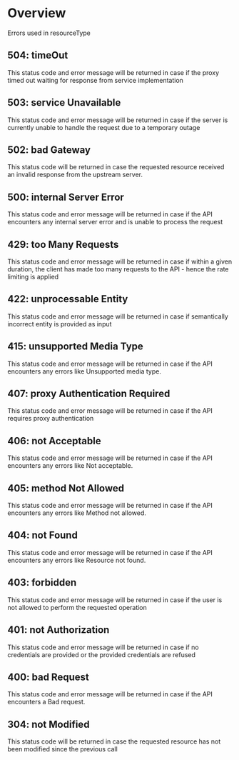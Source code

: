 # Overview
Errors used in resourceType

## 504: timeOut
This status code and error message will be returned in case if the proxy timed out waiting for response from service implementation

## 503: service Unavailable
This status code and error message will be returned in case if the server is currently unable to handle the request due to a temporary outage

## 502: bad Gateway
This status code will be returned in case the requested resource received an invalid response from the upstream server.

## 500: internal Server Error
This status code and error message will be returned in case if the API encounters any internal server error and is unable to process the request

## 429: too Many Requests
This status code and error message will be returned in case if within a given duration, the client has made too many requests to the API - hence the rate limiting is applied

## 422: unprocessable Entity
This status code and error message will be returned in case if semantically incorrect entity is provided as input

## 415: unsupported Media Type
This status code and error message will be returned in case if the API encounters any errors like Unsupported media type.

## 407: proxy Authentication Required
This status code and error message will be returned in case if the API requires proxy authentication

## 406: not Acceptable
This status code and error message will be returned in case if the API encounters any errors like Not acceptable.

## 405: method Not Allowed
This status code and error message will be returned in case if the API encounters any errors like Method not allowed.

## 404: not Found
This status code and error message will be returned in case if the API encounters any errors like Resource not found.

## 403: forbidden
This status code and error message will be returned in case if the user is not allowed to perform the requested operation

## 401: not Authorization
This status code and error message will be returned in case if no credentials are provided or the provided credentials are refused

## 400: bad Request
This status code and error message will be returned in case if the API encounters a Bad request.

## 304: not Modified
This status code will be returned in case the requested resource has not been modified since the previous call
